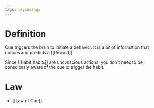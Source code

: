 ```yaml
---
tags: psychology
---
```


# Definition

Cue triggers the brain to initiate a behavior. It is a bit of information that notices and predicts a [[Reward]].

Since [[Habit|habits]] are unconscious actions, you don't need to be consciously aware of the cue to trigger the habit.

# Law
- [[Law of Cue]]